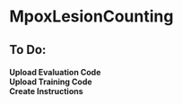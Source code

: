 # MpoxLesionCounting
## To Do:
#### Upload Evaluation Code<br/>Upload Training Code<br/>Create Instructions
